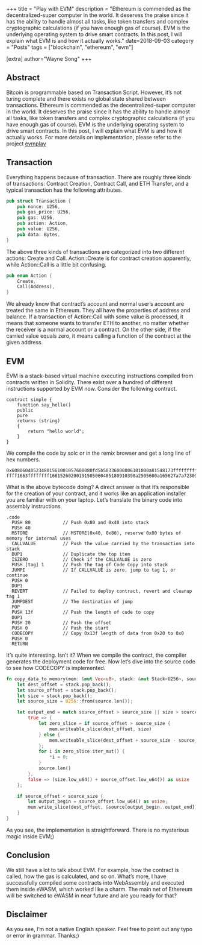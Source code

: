 +++
title = "Play with EVM"
description = "Ethereum is commended as the decentralized-super computer in the world. It deserves the praise since it has the ability to handle almost all tasks, like token transfers and complex cryptographic calculations (if you have enough gas of course). EVM is the underlying operating system to drive smart contracts. In this post, I will explain what EVM is and how it actually works."
date=2018-09-03
category = "Posts"
tags = ["blockchain", "ethereum", "evm"]

[extra]
author="Wayne Song"
+++

## Abstract

Bitcoin is programmable based on Transaction Script. However, it’s not turing complete and there exists no global state shared between transactions. Ethereum is commended as the decentralized-super computer in the world. It deserves the praise since it has the ability to handle almost all tasks, like token transfers and complex cryptographic calculations (if you have enough gas of course). EVM is the underlying operating system to drive smart contracts. In this post, I will explain what EVM is and how it actually works. For more details on implementation, please refer to the project [evmplay](https://github.com/microdimen/evmplay)

## Transaction

Everything happens because of transaction. There are roughly three kinds of transactions: Contract Creation, Contract Call, and ETH Transfer, and a typical transaction has the following attributes.

```rust 
pub struct Transaction {
    pub nonce: U256,
    pub gas_price: U256,
    pub gas: U256,
    pub action: Action,
    pub value: U256,
    pub data: Bytes,
}
```

The above three kinds of transactions are categorized into two different actions: Create and Call. Action::Create is for contract creation apparently, while Action::Call is a little bit confusing. 

```rust
pub enum Action {
    Create,
    Call(Address),
}
```

We already know that contract’s account and normal user’s account are treated the same in Ethereum. They all have the properties of address and balance. If a transaction of Action::Call with some value is processed, it means that someone wants to transfer ETH to another, no matter whether the receiver is a normal account or a contract. On the other side, if the carried value equals zero, it means calling a function of the contract at the given address.

## EVM

EVM is a stack-based virtual machine executing instructions compiled from contracts written in Solidity. There exist over a hundred of different instructions supported by EVM now. Consider the following contract.

```
contract simple {
    function say_hello()
    public
    pure
    returns (string)
    {
        return "hello world";
    }
}
```

We compile the code by solc or in the remix browser and get a long line of hex numbers.

```
0x608060405234801561001057600080fd5b50336000806101000a81548173ffffffffffffffffffffffffffffffffffffffff021916908373ffffffffffffffffffffffffffffffffffffffff16021790555060008060146101000a81548163ffffffff021916908363ffffffff1602179055506101b5806100816000396000f300608060405260043610610041576000357c010000000000000000000000000000000000000000000000000000000090… ffff1663ffffffff16815260200191505060405180910390a2505600a165627a7a723058209e74d819b2f8cb7962772e64024337d1336eb327b718c2c7977595721cf4105d0029
```

What is the above bytecode doing? A direct answer is that it’s responsible for the creation of your contract, and it works like an application installer you are familiar with on your laptop. Let’s translate the binary code into assembly instructions.

```assembly
.code
  PUSH 80            // Push 0x80 and 0x40 into stack                       
  PUSH 40                      
  MSTORE             // MSTORE(0x40, 0x80), reserve 0x80 bytes of memory for internal uses             
  CALLVALUE          // Push the value carried by the transaction into stack      
  DUP1               // Duplicate the top item
  ISZERO             // Check if the CALLVALUE is zero           
  PUSH [tag] 1       // Push the tag of Code Copy into stack           
  JUMPI              // If CALLVALUE is zero, jump to tag 1, or continue           
  PUSH 0                        
  DUP1                  
  REVERT             // Failed to deploy contract, revert and cleanup          
tag 1                   
  JUMPDEST           // The destination of jump         
  POP                  
  PUSH 13f           // Push the length of code to copy          
  DUP1                 
  PUSH 20            // Push the offset
  PUSH 0             // Push the start            
  CODECOPY           // Copy 0x13f length of data from 0x20 to 0x0             
  PUSH 0                        
  RETURN                        
```

It’s quite interesting. Isn’t it? When we compile the contract, the compiler generates the deployment code for free. Now let’s dive into the source code to see how CODECOPY is implemented.

```rust
fn copy_data_to_memory(mem: &mut Vec<u8>, stack: &mut Stack<U256>, source: &[u8]) {
    let dest_offset = stack.pop_back();
    let source_offset = stack.pop_back();
    let size = stack.pop_back();
    let source_size = U256::from(source.len());

    let output_end = match source_offset > source_size || size > source_size || source_offset + size > source_size {
        true => {
            let zero_slice = if source_offset > source_size {
                mem.writeable_slice(dest_offset, size)
            } else {
                mem.writeable_slice(dest_offset + source_size - source_offset, source_offset + size - source_size)
            };
            for i in zero_slice.iter_mut() {
                *i = 0;
            }
            source.len()
        },
        false => (size.low_u64() + source_offset.low_u64()) as usize
    };

    if source_offset < source_size {
        let output_begin = source_offset.low_u64() as usize;
        mem.write_slice(dest_offset, &source[output_begin..output_end]);
    }
}
```

As you see, the implementation is straightforward. There is no mysterious magic inside EVM;)

## Conclusion

We still have a lot to talk about EVM. For example, how the contract is called, how the gas is calculated, and so on. What’s more, I have successfully compiled some contracts into WebAssembly and executed them inside eWASM, which worked like a charm. The main net of Ethereum will be switched to eWASM in near future and are you ready for that?

## Disclaimer
As you see, I’m not a native English speaker. Feel free to point out any typo or error in grammar. Thanks;)
